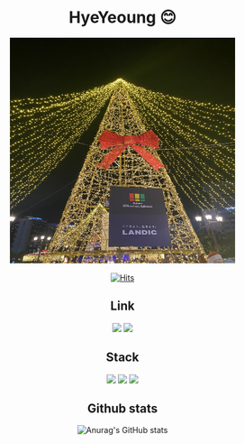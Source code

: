 <div align="center">

# HyeYeoung 😊

<img src="img/B03708A3-AAC5-45E5-AF9E-54F504E08088_1_105_c.jpeg" width="400" height="400"/>

[![Hits](https://hits.seeyoufarm.com/api/count/incr/badge.svg?url=https%3A%2F%2Fgithub.com%2Fhyeyeoung&count_bg=%231D2094&title_bg=%23000000&icon=&icon_color=%23E7E7E7&title=hits&edge_flat=false)](https://github.com/hyeyeoung)


## Link

<a href="https://thfl9671.tistory.com/" target="_blank"><img src="https://img.shields.io/badge/tistory-000000?style=flat-square&&logo=tistory&logoColor=white"/></a>   <a href="https://www.linkedin.com/in/%ED%98%9C%EC%98%81-%EA%B9%80-95376a294/" target="_blank"><img src="https://img.shields.io/badge/linkedin-0A66C2?style=flat-square&&logo=linkedin&logoColor=white"/></a>   

## Stack

<img src="https://img.shields.io/badge/cplusplus-00599C?style=flat-square&&logo=cplusplus&logoColor=white"/>  <img src="https://img.shields.io/badge/python-3776AB?style=flat-square&&logo=python&logoColor=white"/>  <img src="https://img.shields.io/badge/docker-2496ED?style=flat-square&&logo=docker&logoColor=white"/>


## Github stats

![Anurag's GitHub stats](https://github-readme-stats.vercel.app/api?username=hyeyeoung&hide=stars,contribs&count_private=true&show_icons=true&theme=tokyonight)

</div>
